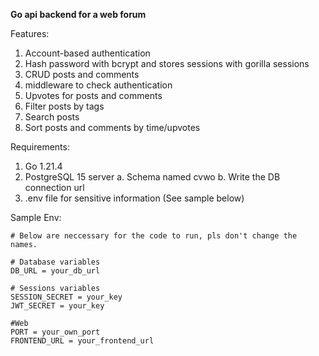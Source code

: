**Go api backend for a web forum**

Features:
1. Account-based authentication
2. Hash password with bcrypt and stores sessions with gorilla sessions
3. CRUD posts and comments
4. middleware to check authentication
5. Upvotes for posts and comments
6. Filter posts by tags
7. Search posts
8. Sort posts and comments by time/upvotes

Requirements:
1. Go 1.21.4
2. PostgreSQL 15 server
    a. Schema named cvwo
    b. Write the DB connection url
3. .env file for sensitive information (See sample below)

Sample Env:

    # Below are neccessary for the code to run, pls don't change the names. 
    
    # Database variables
    DB_URL = your_db_url
    
    # Sessions variables
    SESSION_SECRET = your_key
    JWT_SECRET = your_key
    
    #Web
    PORT = your_own_port
    FRONTEND_URL = your_frontend_url
